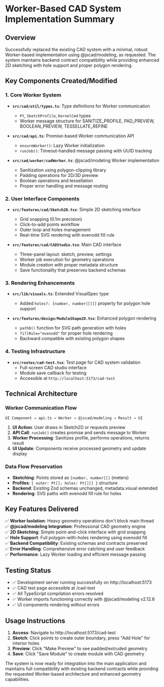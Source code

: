 # Worker-Based CAD System Implementation Summary

## Overview
Successfully replaced the existing CAD system with a minimal, robust Worker-based implementation using @jscad/modeling, as requested. The system maintains backend contract compatibility while providing enhanced 2D sketching with hole support and proper polygon rendering.

## Key Components Created/Modified

### 1. Core Worker System
- **`src/cad/util/types.ts`**: Type definitions for Worker communication
  - `Pt`, `SketchProfile`, `KernelCmd` types
  - Worker message structure for SANITIZE_PROFILE, PAD_PREVIEW, BOOLEAN_PREVIEW, TESSELLATE_REFINE

- **`src/cad/api.ts`**: Promise-based Worker communication API
  - `ensureWorker()`: Lazy Worker initialization
  - `runJob()`: Timeout-handled message passing with UUID tracking

- **`src/cad/worker/cadWorker.ts`**: @jscad/modeling Worker implementation
  - Sanitization using polygon-clipping library
  - Padding operations for 2D/3D preview
  - Boolean operations and tessellation
  - Proper error handling and message routing

### 2. User Interface Components
- **`src/features/cad/Sketch2D.tsx`**: Simple 2D sketching interface
  - Grid snapping (0.1m precision)
  - Click-to-add points workflow
  - Outer loop and holes management
  - Real-time SVG rendering with evenodd fill rule

- **`src/features/cad/CADStudio.tsx`**: Main CAD interface
  - Three-panel layout: sketch, preview, settings
  - Worker job execution for geometry operations
  - Module creation with proper metadata structure
  - Save functionality that preserves backend schemas

### 3. Rendering Enhancements
- **`src/lib/visuals.ts`**: Extended VisualSpec type
  - Added `holes?: [number, number][][]` property for polygon hole support

- **`src/features/design/ModuleShape2D.tsx`**: Enhanced polygon rendering
  - `pathD()` function for SVG path generation with holes
  - `fillRule="evenodd"` for proper hole rendering
  - Backward compatible with existing polygon shapes

### 4. Testing Infrastructure  
- **`src/routes/cad-test.tsx`**: Test page for CAD system validation
  - Full-screen CAD studio interface
  - Module save callback for testing
  - Accessible at `http://localhost:5173/cad-test`

## Technical Architecture

### Worker Communication Flow
```
UI Component → api.ts → Worker → @jscad/modeling → Result → UI
```

1. **UI Action**: User draws in Sketch2D or requests preview
2. **API Call**: `runJob()` creates promise and sends message to Worker
3. **Worker Processing**: Sanitizes profile, performs operations, returns result
4. **UI Update**: Components receive processed geometry and update display

### Data Flow Preservation
- **Sketching**: Points stored as `[number, number][]` (meters)
- **Profiles**: `{ outer: Pt[]; holes: Pt[][] }` structure
- **Backend**: Existing Zod schemas unchanged, metadata.visual extended
- **Rendering**: SVG paths with evenodd fill rule for holes

## Key Features Delivered

✅ **Worker Isolation**: Heavy geometry operations don't block main thread  
✅ **@jscad/modeling Integration**: Professional CAD geometry engine  
✅ **2D Sketching**: Simple point-and-click interface with grid snapping  
✅ **Hole Support**: Full polygon-with-holes rendering using evenodd fill  
✅ **Backend Compatibility**: Existing schemas and contracts preserved  
✅ **Error Handling**: Comprehensive error catching and user feedback  
✅ **Performance**: Lazy Worker loading and efficient message passing  

## Testing Status
- ✅ Development server running successfully on http://localhost:5173
- ✅ CAD test page accessible at /cad-test
- ✅ All TypeScript compilation errors resolved
- ✅ Worker imports functioning correctly with @jscad/modeling v2.12.6
- ✅ UI components rendering without errors

## Usage Instructions

1. **Access**: Navigate to http://localhost:5173/cad-test
2. **Sketch**: Click points to create outer boundary, press "Add Hole" for interior holes  
3. **Preview**: Click "Make Preview" to see padded/extruded geometry
4. **Save**: Click "Save Module" to create module with CAD geometry

The system is now ready for integration into the main application and maintains full compatibility with existing backend contracts while providing the requested Worker-based architecture and enhanced geometry capabilities.